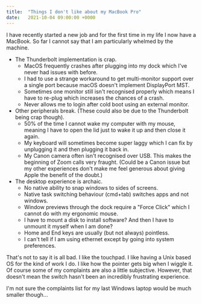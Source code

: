```yaml
---
title:  "Things I don't like about my MacBook Pro"
date:   2021-10-04 09:00:00 +0000
---
```


I have recently started a new job and for the first time in my life I now have a
MacBook. So far I cannot say that I am particularly whelmed by the machine. 

* The Thunderbolt implementation is crap.
  * MacOS frequently crashes after plugging into my dock which I've never had issues 
    with before.
  * I had to use a strange workaround to get multi-monitor support over a single
    port because macOS doesn't implement DisplayPort MST.
  * Sometimes one monitor still isn't recognised properly which means I have to 
    re-plug which increases the chances of a crash.
  * Never allows me to login after cold boot using an external monitor. 
* Other peripherals break. (These could also be due to the Thunderbolt being 
  crap though).
  * 50% of the time I cannot wake my computer with my mouse, meaning I have to 
    open the lid just to wake it up and then close it again. 
  * My keyboard will sometimes become super laggy which I can fix by unplugging 
    it and then plugging it back in. 
  * My Canon camera often isn't recognised over USB. This makes the beginning of
    Zoom calls very fraught. (Could be a Canon issue but my other experiences 
    don't make me feel generous about giving Apple the benefit of the doubt.)
* The desktop experience is archaic. 
  * No native ability to snap windows to sides of screens.
  * Native task switching behaviour (cmd+tab) switches apps and not windows. 
  * Window previews through the dock require a "Force Click" which I cannot do 
    with my ergonomic mouse.
  * I have to mount a disk to install software? And then I have to unmount it
    myself when I am done?
  * Home and End keys are usually (but not always) pointless. 
  * I can't tell if I am using ethernet except by going into system preferences.

That's not to say it is all bad. I like the touchpad. I like having a Unix based
OS for the kind of work I do. I like how the pointer gets big when I wiggle it. 
Of course some of my complaints are also a little subjective. However, that 
doesn't mean the switch hasn't been an incredibly frustrating experience. 

I'm not sure the complaints list for my last Windows laptop would be much 
smaller though...